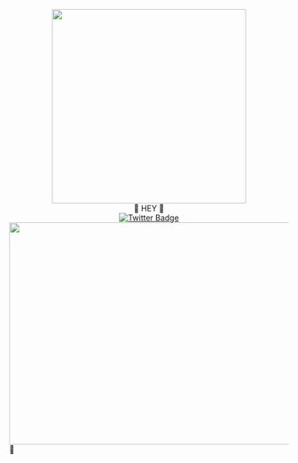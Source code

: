 <div id="header" align="center">
  <img src="https://media.giphy.com/media/ieySM8Tt0bGtOgGCrf/giphy.gif" width="350"/>
</div>
<div id="header" align="center">
👋 HEY 👋
 </div>
 <div id="header" align="center">
<div id="badges">
 <a href="https://twitter.com/AdleySchwa66847">
    <img src="https://img.shields.io/badge/Twitter-blue?style=for-the-badge&logo=twitter&logoColor=white" alt="Twitter Badge"/>
  </a>
</div>
  <img src="https://media.giphy.com/media/eVD46XHIqptSFfcEF2/giphy-downsized-large.gif" width="600" height="400"/>
</div>
💱
